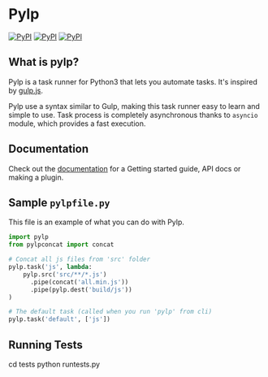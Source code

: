 # Pylp

[![PyPI](https://img.shields.io/pypi/v/pylp.svg)](https://pypi.org/project/pylp)
[![PyPI](https://img.shields.io/pypi/format/pylp.svg)]()
[![PyPI](https://img.shields.io/pypi/pyversions/pylp.svg)]()

## What is pylp?

Pylp is a task runner for Python3 that lets you automate tasks.
It's inspired by [gulp.js](https://gulpjs.com).

Pylp use a syntax similar to Gulp, making this task runner easy to learn and simple to use.
Task process is completely asynchronous thanks to `asyncio` module, which provides a fast execution.


## Documentation

Check out the [documentation](/docs/README.md) for a Getting started guide, API docs or
making a plugin.


## Sample `pylpfile.py`

This file is an example of what you can do with Pylp.

```python
import pylp
from pylpconcat import concat

# Concat all js files from 'src' folder
pylp.task('js', lambda:
    pylp.src('src/**/*.js')
      .pipe(concat('all.min.js'))
      .pipe(pylp.dest('build/js'))
)

# The default task (called when you run 'pylp' from cli)
pylp.task('default', ['js'])
```

## Running Tests

  cd tests
  python runtests.py
